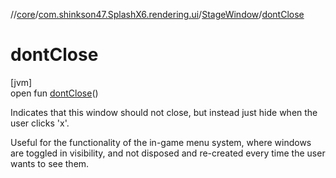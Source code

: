 //[core](../../../index.md)/[com.shinkson47.SplashX6.rendering.ui](../index.md)/[StageWindow](index.md)/[dontClose](dont-close.md)

# dontClose

[jvm]\
open fun [dontClose](dont-close.md)()

Indicates that this window should not close, but instead just hide when the user clicks 'x'. 

 Useful for the functionality of the in-game menu system, where windows are toggled in visibility, and not disposed and re-created every time the user wants to see them.
